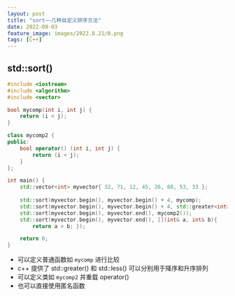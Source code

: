 ```yaml
---
layout: post
title: "sort——几种自定义排序方法"
date: 2022-09-03
feature_image: images/2022.8.21/0.png 
tags: [C++]
---
```


<!--more-->

## std::sort()

```c++
#include <iostream>     
#include <algorithm>    
#include <vector> 

bool mycomp(int i, int j) {
    return (i < j);
}

class mycomp2 {
public:
    bool operator() (int i, int j) {
        return (i < j);
    }
};

int main() {
    std::vector<int> myvector{ 32, 71, 12, 45, 26, 80, 53, 33 };
    
    std::sort(myvector.begin(), myvector.begin() + 4, mycomp); 
    std::sort(myvector.begin(), myvector.begin() + 4, std::greater<int>()); 
    std::sort(myvector.begin(), myvector.end(), mycomp2());
    std::sort(myvector.begin(), myvector.end(), [](int& a, int& b){
        return a > b; });

    return 0;
}
```

- 可以定义普通函数如 `mycomp` 进行比较
- c++ 提供了 std::greater<T>() 和 std::less<T>() 可以分别用于降序和升序排列
- 可以定义类如 `mycomp2` 并重载 operator()
- 也可以直接使用匿名函数